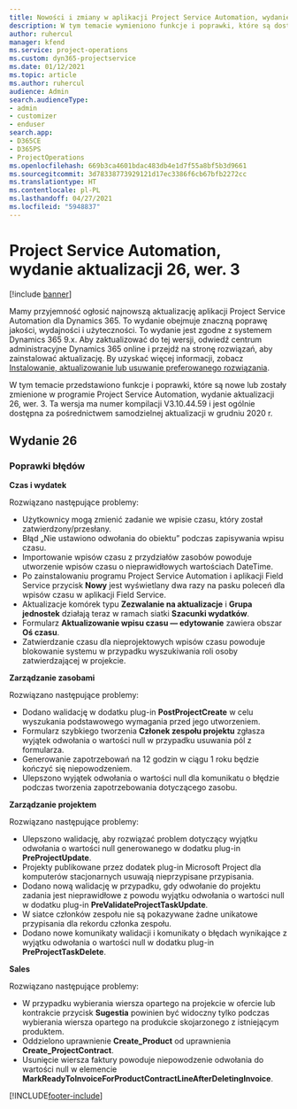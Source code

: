 ```yaml
---
title: Nowości i zmiany w aplikacji Project Service Automation, wydanie aktualizacji 26, wer. 3
description: W tym temacie wymieniono funkcje i poprawki, które są dostępne w aktualizacji Project Service Automation, wydanie 26, wersja 3.
author: ruhercul
manager: kfend
ms.service: project-operations
ms.custom: dyn365-projectservice
ms.date: 01/12/2021
ms.topic: article
ms.author: ruhercul
audience: Admin
search.audienceType:
- admin
- customizer
- enduser
search.app:
- D365CE
- D365PS
- ProjectOperations
ms.openlocfilehash: 669b3ca4601bdac483db4e1d7f55a8bf5b3d9661
ms.sourcegitcommit: 3d78338773929121d17ec3386f6cb67bfb2272cc
ms.translationtype: HT
ms.contentlocale: pl-PL
ms.lasthandoff: 04/27/2021
ms.locfileid: "5948837"
---
```

# <a name="project-service-automation-update-release-26-v3"></a>Project Service Automation, wydanie aktualizacji 26, wer. 3

[!include [banner](../includes/psa-now-project-operations.md)]

Mamy przyjemność ogłosić najnowszą aktualizację aplikacji Project Service Automation dla Dynamics 365. To wydanie obejmuje znaczną poprawę jakości, wydajności i użyteczności. To wydanie jest zgodne z systemem Dynamics 365 9.x. Aby zaktualizować do tej wersji, odwiedź centrum administracyjne Dynamics 365 online i przejdź na stronę rozwiązań, aby zainstalować aktualizację. By uzyskać więcej informacji, zobacz [Instalowanie, aktualizowanie lub usuwanie preferowanego rozwiązania](/power-platform/admin/install-remove-preferred-solution).

W tym temacie przedstawiono funkcje i poprawki, które są nowe lub zostały zmienione w programie Project Service Automation, wydanie aktualizacji 26, wer. 3. Ta wersja ma numer kompilacji V3.10.44.59 i jest ogólnie dostępna za pośrednictwem samodzielnej aktualizacji w grudniu 2020 r.

## <a name="update-release-26"></a>Wydanie 26

### <a name="bug-fixes"></a>Poprawki błędów

**Czas i wydatek**

Rozwiązano następujące problemy:

- Użytkownicy mogą zmienić zadanie we wpisie czasu, który został zatwierdzony/przesłany.
- Błąd „Nie ustawiono odwołania do obiektu” podczas zapisywania wpisu czasu.
- Importowanie wpisów czasu z przydziałów zasobów powoduje utworzenie wpisów czasu o nieprawidłowych wartościach DateTime.
- Po zainstalowaniu programu Project Service Automation i aplikacji Field Service przycisk **Nowy** jest wyświetlany dwa razy na pasku poleceń dla wpisów czasu w aplikacji Field Service.
- Aktualizacje komórek typu **Zezwalanie na aktualizacje** i **Grupa jednostek** działają teraz w ramach siatki **Szacunki wydatków**.
- Formularz **Aktualizowanie wpisu czasu — edytowanie** zawiera obszar **Oś czasu**.
- Zatwierdzanie czasu dla nieprojektowych wpisów czasu powoduje blokowanie systemu w przypadku wyszukiwania roli osoby zatwierdzającej w projekcie.

**Zarządzanie zasobami**

Rozwiązano następujące problemy:

- Dodano walidację w dodatku plug-in **PostProjectCreate** w celu wyszukania podstawowego wymagania przed jego utworzeniem.
- Formularz szybkiego tworzenia **Członek zespołu projektu** zgłasza wyjątek odwołania o wartości null w przypadku usuwania pól z formularza.
- Generowanie zapotrzebowań na 12 godzin w ciągu 1 roku będzie kończyć się niepowodzeniem.
- Ulepszono wyjątek odwołania o wartości null dla komunikatu o błędzie podczas tworzenia zapotrzebowania dotyczącego zasobu.

**Zarządzanie projektem**

Rozwiązano następujące problemy:

- Ulepszono walidację, aby rozwiązać problem dotyczący wyjątku odwołania o wartości null generowanego w dodatku plug-in **PreProjectUpdate**.
- Projekty publikowane przez dodatek plug-in Microsoft Project dla komputerów stacjonarnych usuwają nieprzypisane przypisania.
- Dodano nową walidację w przypadku, gdy odwołanie do projektu zadania jest nieprawidłowe z powodu wyjątku odwołania o wartości null w dodatku plug-in **PreValidateProjectTaskUpdate**.
- W siatce członków zespołu nie są pokazywane żadne unikatowe przypisania dla rekordu członka zespołu.
- Dodano nowe komunikaty walidacji i komunikaty o błędach wynikające z wyjątku odwołania o wartości null w dodatku plug-in **PreProjectTaskDelete**.

**Sales**

Rozwiązano następujące problemy:

- W przypadku wybierania wiersza opartego na projekcie w ofercie lub kontrakcie przycisk **Sugestia** powinien być widoczny tylko podczas wybierania wiersza opartego na produkcie skojarzonego z istniejącym produktem.
- Oddzielono uprawnienie **Create_Product** od uprawnienia **Create_ProjectContract**.
- Usunięcie wiersza faktury powoduje niepowodzenie odwołania do wartości null w elemencie **MarkReadyToInvoiceForProductContractLineAfterDeletingInvoice**.


[!INCLUDE[footer-include](../includes/footer-banner.md)]
